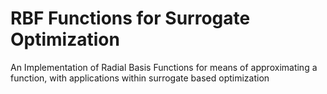 # RBF Functions for Surrogate Optimization
 An Implementation of Radial Basis Functions for means of approximating a function, with applications within surrogate based optimization

